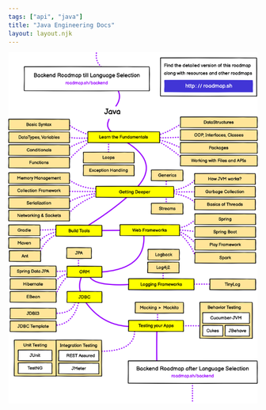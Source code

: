 ```yaml
---
tags: ["api", "java"]
title: "Java Engineering Docs"
layout: layout.njk
---
```


![](assets/java.png?raw=true)